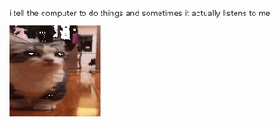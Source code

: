 i tell the computer to do things and sometimes it actually listens to me
<!--START_SECTION:update_image-->
<img src=https://raw.githubusercontent.com/sneakykestrel/sneakykestrel/main/.github/images/departure.gif height="" width="" align=left alt=kitty />
<!--END_SECTION:update_image-->

